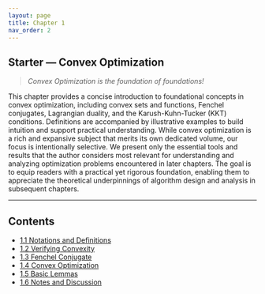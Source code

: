 ```yaml
---
layout: page
title: Chapter 1
nav_order: 2
---
```


## Starter — Convex Optimization

> *Convex Optimization is the foundation of foundations!*

This chapter provides a concise introduction to foundational concepts in convex optimization, including convex sets and functions, Fenchel conjugates, Lagrangian duality, and the Karush-Kuhn-Tucker (KKT) conditions. Definitions are accompanied by illustrative examples to build intuition and support practical understanding.  While convex optimization is a rich and expansive subject that merits its own dedicated volume, our focus is intentionally selective. We present only the essential tools and results that the author considers most relevant for understanding and analyzing optimization problems encountered in later chapters. The goal is to equip readers with a practical yet rigorous foundation, enabling them to appreciate the theoretical underpinnings of algorithm design and analysis in subsequent chapters.

---

## Contents

- [1.1 Notations and Definitions](Ch1-1)
- [1.2 Verifying Convexity](Ch1-2)
- [1.3 Fenchel Conjugate](Ch1-3)
- [1.4 Convex Optimization](Ch1-4)
- [1.5 Basic Lemmas](Ch1-5)
- [1.6 Notes and Discussion](Ch1-6)

